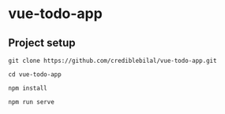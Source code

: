 # vue-todo-app

## Project setup

```
git clone https://github.com/crediblebilal/vue-todo-app.git
```

```
cd vue-todo-app
```

```
npm install
```

```
npm run serve
```
